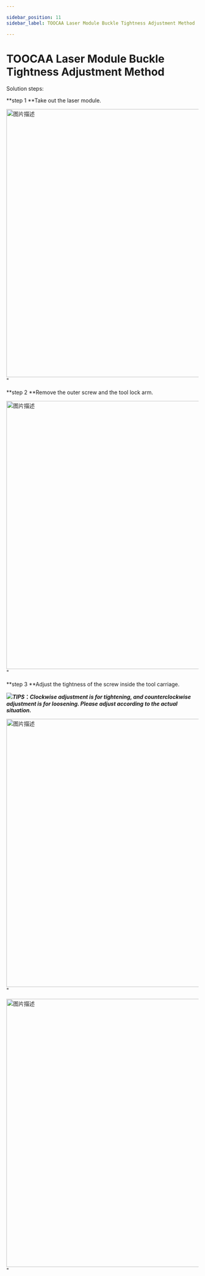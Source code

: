 ```yaml
---

sidebar_position: 11
sidebar_label: TOOCAA Laser Module Buckle Tightness Adjustment Method

---
```

# TOOCAA Laser Module Buckle Tightness Adjustment Method
Solution steps:

**step 1 **Take out the laser module.

<img src="http://wiki-toocaa.oss-cn-hongkong.aliyuncs.com/%E6%BF%80%E5%85%89%E6%A8%A1%E7%BB%84%E6%8C%89%E5%AE%89%E8%A3%85%E6%8B%86%E5%8D%B8/A10.jpg" alt="图片描述" width="700" />" 

**step 2 **Remove the outer screw and the tool lock arm.

<img src="http://wiki-toocaa.oss-cn-hongkong.aliyuncs.com/%E6%BF%80%E5%85%89%E6%A8%A1%E7%BB%84%E6%8C%89%E5%AE%89%E8%A3%85%E6%8B%86%E5%8D%B8/A11.jpg" alt="图片描述" width="700" />" 

**step 3 **Adjust the tightness of the screw inside the tool carriage.

![](http://wiki-toocaa.oss-cn-hongkong.aliyuncs.com/call.png)_**TIPS**_**：**_**Clockwise adjustment is for tightening, and counterclockwise adjustment is for loosening. Please adjust according to the actual situation.**_

<img src="http://wiki-toocaa.oss-cn-hongkong.aliyuncs.com/%E6%BF%80%E5%85%89%E6%A8%A1%E7%BB%84%E6%8C%89%E5%AE%89%E8%A3%85%E6%8B%86%E5%8D%B8/A12.png" alt="图片描述" width="700" />" 

<img src="http://wiki-toocaa.oss-cn-hongkong.aliyuncs.com/%E6%BF%80%E5%85%89%E6%A8%A1%E7%BB%84%E6%8C%89%E5%AE%89%E8%A3%85%E6%8B%86%E5%8D%B8/A13.png" alt="图片描述" width="700" />" 
